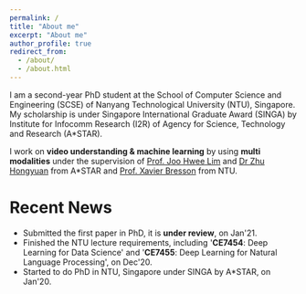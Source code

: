```yaml
---
permalink: /
title: "About me"
excerpt: "About me"
author_profile: true
redirect_from: 
  - /about/
  - /about.html
---
```


I am a second-year PhD student at the School of Computer Science and Engineering (SCSE) of Nanyang Technological University (NTU), Singapore. My scholarship is under Singapore International Graduate Award (SINGA) by Institute for Infocomm Research (I2R) of Agency for Science, Technology and Research (A*STAR).

I work on **video understanding & machine learning** by using **multi modalities** under the supervision of [Prof. Joo Hwee Lim](https://scholar.google.com/citations?user=BjEDX4EAAAAJ&hl=en) and [Dr Zhu Hongyuan](https://hongyuanzhu.github.io/) from A*STAR and [Prof. Xavier Bresson](https://www3.ntu.edu.sg/home/xbresson/index.html) from NTU.

Recent News
======
* Submitted the first paper in PhD, it is **under review**, on Jan'21.
* Finished the NTU lecture requirements, including '**CE7454**: Deep Learning for Data Science' and '**CE7455**: Deep Learning for Natural Language Processing', on Dec'20.
* Started to do PhD in NTU, Singapore under SINGA by A*STAR, on Jan'20.